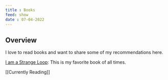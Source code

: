 ```yaml
---
title : Books
feed: show
date : 07-04-2022
---
```


## Overview
I love to read books and want to share some of my recommendations here.

[I am a Strange Loop](https://en.wikipedia.org/wiki/I_Am_a_Strange_Loop): This is my favorite book of all times.


[[Currently Reading]]


